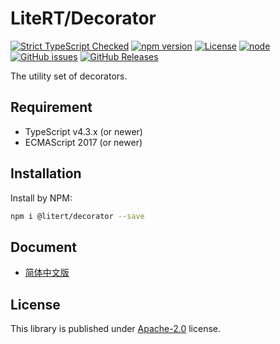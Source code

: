 # LiteRT/Decorator

[![Strict TypeScript Checked](https://badgen.net/badge/TS/Strict "Strict TypeScript Checked")](https://www.typescriptlang.org)
[![npm version](https://img.shields.io/npm/v/@litert/decorator.svg?colorB=brightgreen)](https://www.npmjs.com/package/@litert/decorator "Stable Version")
[![License](https://img.shields.io/npm/l/@litert/decorator.svg?maxAge=2592000?style=plastic)](https://github.com/litert/decorator.js/blob/master/LICENSE)
[![node](https://img.shields.io/node/v/@litert/decorator.svg?colorB=brightgreen)](https://nodejs.org/dist/latest-v8.x/)
[![GitHub issues](https://img.shields.io/github/issues/litert/decorator.js.svg)](https://github.com/litert/decorator.js/issues)
[![GitHub Releases](https://img.shields.io/github/release/litert/decorator.js.svg)](https://github.com/litert/decorator.js/releases "Stable Release")

The utility set of decorators.

## Requirement

- TypeScript v4.3.x (or newer)
- ECMAScript 2017 (or newer)

## Installation

Install by NPM:

```sh
npm i @litert/decorator --save
```

## Document

- [简体中文版](./docs/zh-CN/README.md)

## License

This library is published under [Apache-2.0](./LICENSE) license.
